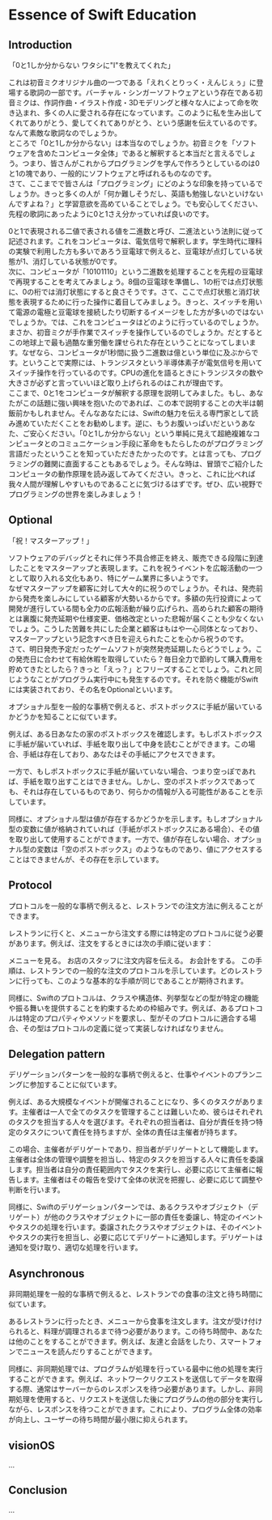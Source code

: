 # Essence of Swift Education

## Introduction
「0と1しか分からない ワタシに"I"を教えてくれた」

これは初音ミクオリジナル曲の一つである「えれくとりっく・えんじぇぅ」に登場する歌詞の一部です。バーチャル・シンガーソフトウェアという存在である初音ミクは、作詞作曲・イラスト作成・3Dモデリングと様々な人によって命を吹き込まれ、多くの人に愛される存在になっています。このように私を生み出してくれてありがとう、愛してくれてありがとう、という感謝を伝えているのです。なんて素敵な歌詞なのでしょうか。  
ところで「0と1しか分からない」は本当なのでしょうか。初音ミクを「ソフトウェアを含めたコンピュータ全体」であると解釈すると本当だと言えるでしょう。つまり、皆さんがこれからプログラミングを学んで作ろうとしているのは0と1の塊であり、一般的にソフトウェアと呼ばれるものなのです。  
さて、ここまでで皆さんは「プログラミング」にどのような印象を持っているでしょうか。きっと多くの人が「何か難しそうだし、英語も勉強しないといけないんですよね？」と学習意欲を高めていることでしょう。でも安心してください、先程の歌詞にあったように0と1さえ分かっていれば良いのです。

0と1で表現される二値で表される値を二進数と呼び、二進法という法則に従って記述されます。これをコンピュータは、電気信号で解釈します。学生時代に理科の実験で利用した方も多いであろう豆電球で例えると、豆電球が点灯している状態が1、消灯している状態が0です。  
次に、コンピュータが「10101110」という二進数を処理することを先程の豆電球で再現することを考えてみましょう。8個の豆電球を準備し、1の桁では点灯状態に、0の桁では消灯状態にすると良さそうです。さて、ここで点灯状態と消灯状態を表現するために行った操作に着目してみましょう。きっと、スイッチを用いて電源の電極と豆電球を接続したり切断するイメージをした方が多いのではないでしょうか。では、これをコンピュータはどのように行っているのでしょうか。まさか、初音ミクが手作業でスイッチを操作しているのでしょうか。だとするとこの地球上で最も過酷な重労働を課せられた存在ということになってしまいます。なぜなら、コンピュータが1秒間に扱う二進数は億という単位に及ぶからです。ということで実際には、トランジスタという半導体素子が電気信号を用いてスイッチ操作を行っているのです。CPUの進化を語るときにトランジスタの数や大きさが必ずと言っていいほど取り上げられるのはこれが理由です。  
ここまで、0と1をコンピュータが解釈する原理を説明してみました。もし、あなたがこの話題に強い興味を抱いたのであれば、この本で説明することの大半は朝飯前かもしれません。そんなあなたには、Swiftの魅力を伝える専門家として読み進めていただくことをお勧めします。逆に、もうお腹いっぱいだというあなた、ご安心ください。「0と1しか分からない」という単純に見えて超絶複雑なコンピュータとのコミュニケーション手段に革命をもたらしたのがプログラミング言語だったということを知っていただきたかったのです。とは言っても、プログラミングの難関に直面することもあるでしょう。そんな時は、冒頭でご紹介したコンピュータの動作原理を読み返してみてください。きっと、これに比べれば我々人間が理解しやすいものであることに気づけるはずです。ぜひ、広い視野でプログラミングの世界を楽しみましょう！

## Optional
「祝！マスターアップ！」

ソフトウェアのデバッグとそれに伴う不具合修正を終え、販売できる段階に到達したことをマスターアップと表現します。これを祝うイベントを広報活動の一つとして取り入れる文化もあり、特にゲーム業界に多いようです。  
なぜマスターアップを顧客に対して大々的に祝うのでしょうか。それは、発売前から発売を楽しみにしている顧客が大勢いるからです。多額の先行投資によって開発が進行している間も全力の広報活動が繰り広げられ、高められた顧客の期待とは裏腹に発売延期や仕様変更、価格改定といった悲報が届くことも少なくないでしょう。こうした苦難を共にした企業と顧客はもはや一心同体となっており、マスターアップという記念すべき日を迎えられたことを心から祝うのです。  
さて、明日発売予定だったゲームソフトが突然発売延期したらどうでしょう。この発売日に合わせて有給休暇を取得していたら？毎日全力で節約して購入費用を貯めてきたとしたら？きっと「えっ？」とフリーズすることでしょう。これと同じようなことがプログラム実行中にも発生するのです。それを防ぐ機能がSwiftには実装されており、その名をOptionalといいます。

オプショナル型を一般的な事柄で例えると、ポストボックスに手紙が届いているかどうかを知ることに似ています。

例えば、ある日あなたの家のポストボックスを確認します。もしポストボックスに手紙が届いていれば、手紙を取り出して中身を読むことができます。この場合、手紙は存在しており、あなたはその手紙にアクセスできます。

一方で、もしポストボックスに手紙が届いていない場合、つまり空っぽであれば、手紙を取り出すことはできません。しかし、空のポストボックスであっても、それは存在しているものであり、何らかの情報が入る可能性があることを示しています。

同様に、オプショナル型は値が存在するかどうかを示します。もしオプショナル型の変数に値が格納されていれば（手紙がポストボックスにある場合）、その値を取り出して使用することができます。一方で、値が存在しない場合、オプショナル型の変数は「空のポストボックス」のようなものであり、値にアクセスすることはできませんが、その存在を示しています。

## Protocol
プロトコルを一般的な事柄で例えると、レストランでの注文方法に例えることができます。

レストランに行くと、メニューから注文する際には特定のプロトコルに従う必要があります。例えば、注文をするときには次の手順に従います：

メニューを見る。
お店のスタッフに注文内容を伝える。
お会計をする。
この手順は、レストランでの一般的な注文のプロトコルを示しています。どのレストランに行っても、このような基本的な手順が同じであることが期待されます。

同様に、Swiftのプロトコルは、クラスや構造体、列挙型などの型が特定の機能や振る舞いを提供することを約束するための枠組みです。例えば、あるプロトコルは特定のプロパティやメソッドを要求し、型がそのプロトコルに適合する場合、その型はプロトコルの定義に従って実装しなければなりません。

## Delegation pattern
デリゲーションパターンを一般的な事柄で例えると、仕事やイベントのプランニングに参加することに似ています。

例えば、ある大規模なイベントが開催されることになり、多くのタスクがあります。主催者は一人で全てのタスクを管理することは難しいため、彼らはそれぞれのタスクを担当する人々を選びます。それぞれの担当者は、自分が責任を持つ特定のタスクについて責任を持ちますが、全体の責任は主催者が持ちます。

この場合、主催者がデリゲートであり、担当者がデリゲートとして機能します。主催者は全体の管理や調整を担当し、特定のタスクを担当する人々に責任を委譲します。担当者は自分の責任範囲内でタスクを実行し、必要に応じて主催者に報告します。主催者はその報告を受けて全体の状況を把握し、必要に応じて調整や判断を行います。

同様に、Swiftのデリゲーションパターンでは、あるクラスやオブジェクト（デリゲート）が他のクラスやオブジェクトに一部の責任を委譲し、特定のイベントやタスクの処理を行います。委譲されたクラスやオブジェクトは、そのイベントやタスクの実行を担当し、必要に応じてデリゲートに通知します。デリゲートは通知を受け取り、適切な処理を行います。

## Asynchronous
非同期処理を一般的な事柄で例えると、レストランでの食事の注文と待ち時間に似ています。

あるレストランに行ったとき、メニューから食事を注文します。注文が受け付けられると、料理が調理されるまで待つ必要があります。この待ち時間中、あなたは他のことをすることができます。例えば、友達と会話をしたり、スマートフォンでニュースを読んだりすることができます。

同様に、非同期処理では、プログラムが処理を行っている最中に他の処理を実行することができます。例えば、ネットワークリクエストを送信してデータを取得する際、通常はサーバーからのレスポンスを待つ必要があります。しかし、非同期処理を使用すると、リクエストを送信した後にプログラムの他の部分を実行しながら、レスポンスを待つことができます。これにより、プログラム全体の効率が向上し、ユーザーの待ち時間が最小限に抑えられます。

## visionOS
...

## Conclusion
...

